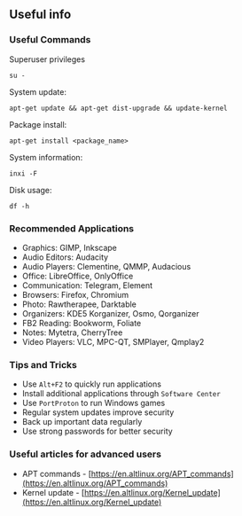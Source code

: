 ## Useful info

### Useful Commands

Superuser privileges

    su -

System update:

    apt-get update && apt-get dist-upgrade && update-kernel

Package install:

    apt-get install <package_name>

System information:

    inxi -F

Disk usage:

    df -h

### Recommended Applications

- Graphics: GIMP, Inkscape
- Audio Editors: Audacity
- Audio Players: Clementine, QMMP, Audacious
- Office: LibreOffice, OnlyOffice
- Communication: Telegram, Element
- Browsers: Firefox, Chromium
- Photo: Rawtherapee, Darktable
- Organizers: KDE5 Korganizer, Osmo, Qorganizer
- FB2 Reading: Bookworm, Foliate
- Notes: Mytetra, CherryTree
- Video Players: VLC, MPC-QT, SMPlayer, Qmplay2

### Tips and Tricks

- Use `Alt+F2` to quickly run applications
- Install additional applications through `Software Center`
- Use `PortProton` to run Windows games
- Regular system updates improve security
- Back up important data regularly
- Use strong passwords for better security

### Useful articles for advanced users

- APT commands - [https://en.altlinux.org/APT_commands](https://en.altlinux.org/APT_commands)
- Kernel update - [https://en.altlinux.org/Kernel_update](https://en.altlinux.org/Kernel_update)
